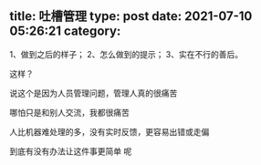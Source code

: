 title: 吐槽管理
type: post
date: 2021-07-10 05:26:21
category: 
---

1、做到之后的样子；
2、怎么做到的提示；
3、实在不行的善后。

这样？ ​​​

说这个是因为人员管理问题，管理人真的很痛苦

哪怕只是和别人交流，我都很痛苦

人比机器难处理的多，没有实时反馈，更容易出错或走偏

到底有没有办法让这件事更简单 呢